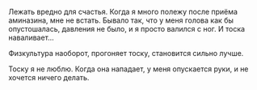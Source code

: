 Лежать вредно для счастья. Когда я много полежу после приёма аминазина, мне не встать. Бывало так, что у меня голова как бы опустошалась, давления не было, и я просто валился с ног. И тоска наваливает...

Физкультура наоборот, прогоняет тоску, становится сильно лучше.

Тоску я не люблю. Когда она нападает, у меня опускается руки, и не хочется ничего делать.